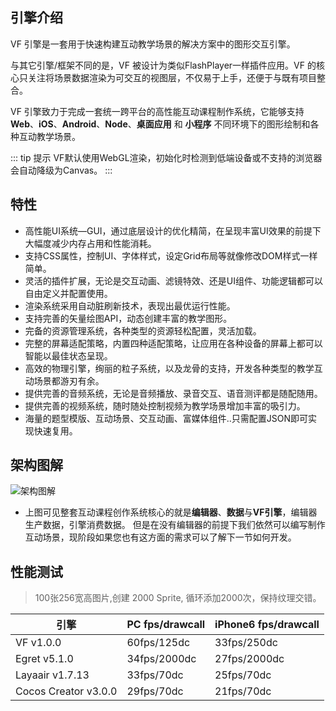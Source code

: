 ## 引擎介绍

VF 引擎是一套用于快速构建互动教学场景的解决方案中的图形交互引擎。

与其它引擎/框架不同的是，VF 被设计为类似FlashPlayer一样插件应用。VF 的核心只关注将场景数据渲染为可交互的视图层，不仅易于上手，还便于与既有项目整合。

VF 引擎致力于完成一套统一跨平台的高性能互动课程制作系统，它能够支持 **Web**、**iOS**、**Android**、**Node**、**桌面应用** 和 **小程序** 不同环境下的图形绘制和各种互动教学场景。

::: tip 提示
VF默认使用WebGL渲染，初始化时检测到低端设备或不支持的浏览器会自动降级为Canvas。
:::

## 特性 
- 高性能UI系统—GUI，通过底层设计的优化精简，在呈现丰富UI效果的前提下大幅度减少内存占用和性能消耗。
- 支持CSS属性，控制UI、字体样式，设定Grid布局等就像修改DOM样式一样简单。
- 灵活的插件扩展，无论是交互动画、滤镜特效、还是UI组件、功能逻辑都可以自由定义并配置使用。
- 渲染系统采用自动脏刷新技术，表现出最优运行性能。
- 支持完善的矢量绘图API，动态创建丰富的教学图形。
- 完备的资源管理系统，各种类型的资源轻松配置，灵活加载。
- 完整的屏幕适配策略，内置四种适配策略，让应用在各种设备的屏幕上都可以智能以最佳状态呈现。
- 高效的物理引擎，绚丽的粒子系统，以及龙骨的支持，开发各种类型的教学互动场景都游刃有余。
- 提供完善的音频系统，无论是音频播放、录音交互、语音测评都是随配随用。
- 提供完善的视频系统，随时随处控制视频为教学场景增加丰富的吸引力。
- 海量的题型模版、互动场景、交互动画、富媒体组件..只需配置JSON即可实现快速复用。

## 架构图解

![架构图解](../assets/framework.png)

- 上图可见整套互动课程创作系统核心的就是**编辑器**、**数据**与**VF引擎**，编辑器生产数据，引擎消费数据。
但是在没有编辑器的前提下我们依然可以编写制作互动场景，现阶段如果您也有这方面的需求可以了解下一节如何开发。


## 性能测试

> 100张256宽高图片,创建 2000 Sprite, 循环添加2000次，保持纹理交错。



| 引擎 | PC fps/drawcall | iPhone6 fps/drawcall |
| --- | --- | --- |
| VF v1.0.0 | 60fps/125dc | 33fps/250dc |
| Egret v5.1.0 | 34fps/2000dc | 27fps/2000dc | 
| Layaair v1.7.13 | 33fps/70dc | 25fps/70dc |
| Cocos Creator v3.0.0 | 29fps/70dc | 21fps/70dc |